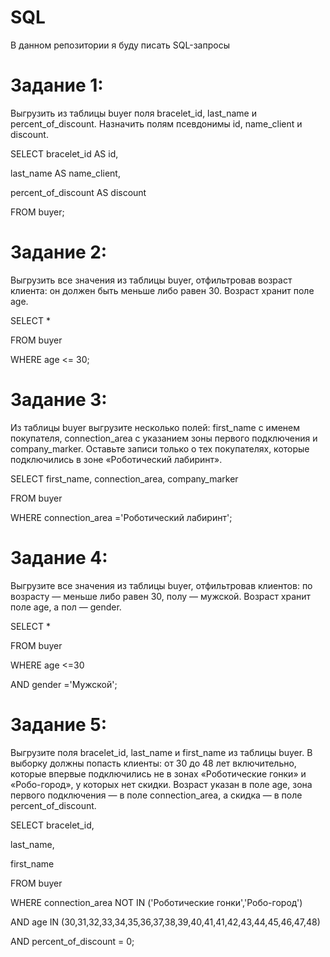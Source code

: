# SQL
В данном репозитории я буду писать SQL-запросы

# Задание 1:
Выгрузить из таблицы buyer поля bracelet_id, last_name и percent_of_discount. Назначить полям псевдонимы id, name_client и discount.

 SELECT bracelet_id AS id,

 last_name AS name_client,
 
 percent_of_discount AS discount
 
 FROM buyer;

# Задание 2:
Выгрузить все значения из таблицы buyer, отфильтровав возраст клиента: он должен быть меньше либо равен 30. Возраст хранит поле age.

SELECT *

FROM buyer

WHERE age <= 30;

# Задание 3:
Из таблицы buyer выгрузите несколько полей: first_name с именем покупателя, connection_area с указанием зоны первого подключения и company_marker. Оставьте записи только о тех покупателях, которые подключились в зоне «Роботический лабиринт».

SELECT first_name,
       connection_area,
       company_marker

FROM buyer

WHERE connection_area ='Роботический лабиринт';

# Задание 4:
Выгрузите все значения из таблицы buyer, отфильтровав клиентов:
по возрасту — меньше либо равен 30,
полу — мужской.
Возраст хранит поле age, а пол — gender.

SELECT *

FROM buyer

WHERE age <=30

AND gender ='Мужской';

# Задание 5:
Выгрузите поля bracelet_id, last_name и first_name из таблицы buyer. В выборку должны попасть клиенты:
от 30 до 48 лет включительно,
которые впервые подключились не в зонах «Роботические гонки» и «Робо-город»,
у которых нет скидки.
Возраст указан в поле age, зона первого подключения — в поле connection_area, а скидка — в поле percent_of_discount.

SELECT bracelet_id,

last_name,

first_name

FROM buyer

WHERE connection_area NOT IN ('Роботические гонки','Робо-город')

AND age IN (30,31,32,33,34,35,36,37,38,39,40,41,41,42,43,44,45,46,47,48)

AND percent_of_discount = 0;
